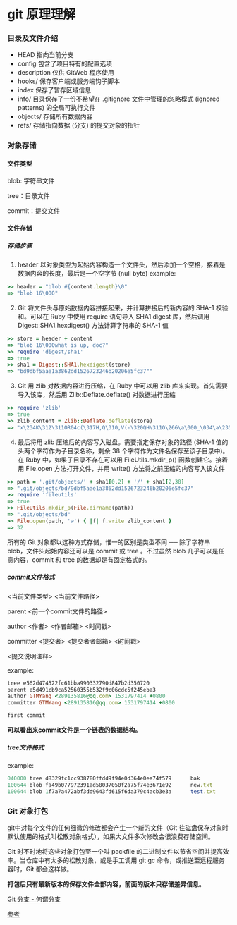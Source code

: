 # git 原理理解

### 目录及文件介绍

* HEAD   		指向当前分支
* config		包含了项目特有的配置选项
* description   仅供 GitWeb 程序使用
* hooks/		保存客户端或服务端钩子脚本
* index			保存了暂存区域信息
* info/			目录保存了一份不希望在 .gitignore 文件中管理的忽略模式 (ignored patterns) 的全局可执行文件
* objects/		存储所有数据内容
* refs/			存储指向数据 (分支) 的提交对象的指针


### 对象存储
#### 文件类型
blob: 字符串文件

tree：目录文件

commit：提交文件

#### 文件存储

##### 存储步骤
1. header 以对象类型为起始内容构造一个文件头，然后添加一个空格，接着是数据内容的长度，最后是一个空字节 (null byte)
example:
```ruby
>> header = "blob #{content.length}\0"
=> "blob 16\000"
```

2. Git 将文件头与原始数据内容拼接起来，并计算拼接后的新内容的 SHA-1 校验和。可以在 Ruby 中使用 require 语句导入 SHA1 digest 库，然后调用 Digest::SHA1.hexdigest() 方法计算字符串的 SHA-1 值
```ruby
>> store = header + content
=> "blob 16\000what is up, doc?"
>> require 'digest/sha1'
=> true
>> sha1 = Digest::SHA1.hexdigest(store)
=> "bd9dbf5aae1a3862dd1526723246b20206e5fc37""
```

3. Git 用 zlib 对数据内容进行压缩，在 Ruby 中可以用 zlib 库来实现。首先需要导入该库，然后用 Zlib::Deflate.deflate() 对数据进行压缩
```ruby
>> require 'zlib'
=> true
>> zlib_content = Zlib::Deflate.deflate(store)
=> "x\234K\312\311OR04c(\317H,Q\310,V(-\320QH\311O\266\a\000_\034\a\235"
```

4. 最后将用 zlib 压缩后的内容写入磁盘。需要指定保存对象的路径 (SHA-1 值的头两个字符作为子目录名称，剩余 38 个字符作为文件名保存至该子目录中)。在 Ruby 中，如果子目录不存在可以用 FileUtils.mkdir_p() 函数创建它。接着用 File.open 方法打开文件，并用 write() 方法将之前压缩的内容写入该文件
```ruby
>> path = '.git/objects/' + sha1[0,2] + '/' + sha1[2,38]
=> ".git/objects/bd/9dbf5aae1a3862dd1526723246b20206e5fc37"
>> require 'fileutils'
=> true
>> FileUtils.mkdir_p(File.dirname(path))
=> ".git/objects/bd"
>> File.open(path, 'w') { |f| f.write zlib_content }
=> 32
```
所有的 Git 对象都以这种方式存储，惟一的区别是类型不同 ── 除了字符串 blob，文件头起始内容还可以是 commit 或 tree 。不过虽然 blob 几乎可以是任意内容，commit 和 tree 的数据却是有固定格式的。

##### commit文件格式
<当前文件类型> <当前文件路径>

parent <前一个commit文件的路径>

author <作者> <作者邮箱> <时间戳>

committer <提交者> <提交者者邮箱> <时间戳>


<提交说明注释>

example:
```ruby
tree e562d474522fc61bba990332790d847b2d350720
parent e5d491cb9ca52560355b532f9c06cdc5f245eba3
author GTMYang <289135816@qq.com> 1531797414 +0800
committer GTMYang <289135816@qq.com> 1531797414 +0800

first commit
```

**可以看出来commit文件是一个链表的数据结构。**

##### tree文件格式

example:
```ruby
040000 tree d8329fc1cc938780ffdd9f94e0d364e0ea74f579      bak
100644 blob fa49b077972391ad58037050f2a75f74e3671e92      new.txt
100644 blob 1f7a7a472abf3dd9643fd615f6da379c4acb3e3a      test.txt
```

### Git 对象打包
git中对每个文件的任何细微的修改都会产生一个新的文件（Git 往磁盘保存对象时默认使用的格式叫松散对象格式），如果大文件多次修改会很浪费存储空间。

Git 时不时地将这些对象打包至一个叫 packfile 的二进制文件以节省空间并提高效率。当仓库中有太多的松散对象，或是手工调用 git gc 命令，或推送至远程服务器时，Git 都会这样做。

**打包后只有最新版本的保存文件全部内容，前面的版本只存储差异信息。**


[Git 分支 - 何谓分支](https://git-scm.com/book/zh/v1/Git-%E5%88%86%E6%94%AF-%E4%BD%95%E8%B0%93%E5%88%86%E6%94%AF)

[参考](https://git-scm.com/book/zh/v1/Git-%E5%86%85%E9%83%A8%E5%8E%9F%E7%90%86)
